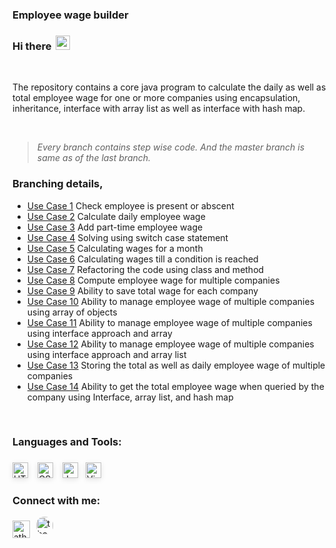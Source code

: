 ### Employee wage builder

### Hi there <img width="23px"  style="margin-bottom:-2.5px; margin-left:3px;" src="https://emojipedia-us.s3.dualstack.us-west-1.amazonaws.com/thumbs/120/apple/271/waving-hand_1f44b.png" />

<br />

The repository contains a core java program to calculate the daily as well as total employee wage for one or more companies using encapsulation, inheritance, interface with array list as well as interface with hash map.

<br />

> _Every branch contains step wise code. And the master branch is same as of the last branch._


### Branching details,

- [Use Case 1](https://github.com/imatharv/Java-Core-EmpWageBuilder/tree/use-case-1 "Check employee is present or abscent") Check employee is present or abscent
- [Use Case 2](https://github.com/imatharv/Java-Core-EmpWageBuilder/tree/use-case-2 "Calculate daily employee wage") Calculate daily employee wage
- [Use Case 3](https://github.com/imatharv/Java-Core-EmpWageBuilder/tree/use-case-3 "Add part-time employee wage") Add part-time employee wage
- [Use Case 4](https://github.com/imatharv/Java-Core-EmpWageBuilder/tree/use-case-4 "Solving using switch case statement") Solving using switch case statement
- [Use Case 5](https://github.com/imatharv/Java-Core-EmpWageBuilder/tree/use-case-5 "Calculating wages for a month") Calculating wages for a month
- [Use Case 6](https://github.com/imatharv/Java-Core-EmpWageBuilder/tree/use-case-6 "Calculating wages till a condition is reached") Calculating wages till a condition is reached
- [Use Case 7](https://github.com/imatharv/Java-Core-EmpWageBuilder/tree/use-case-7 "Refactoring the code using class and method") Refactoring the code using class and method
- [Use Case 8](https://github.com/imatharv/Java-Core-EmpWageBuilder/tree/use-case-8 "Compute employee wage for multiple companies") Compute employee wage for multiple companies
- [Use Case 9](https://github.com/imatharv/Java-Core-EmpWageBuilder/tree/use-case-9 "Ability to save total wage for each company") Ability to save total wage for each company
- [Use Case 10](https://github.com/imatharv/Java-Core-EmpWageBuilder/tree/use-case-10 "Ability to manage employee wage of multiple companies using array of objects") Ability to manage employee wage of multiple companies using array of objects
- [Use Case 11](https://github.com/imatharv/Java-Core-EmpWageBuilder/tree/use-case-11 "Ability to manage employee wage of multiple companies using interface approach and array") Ability to manage employee wage of multiple companies using interface approach and array
- [Use Case 12](https://github.com/imatharv/Java-Core-EmpWageBuilder/tree/use-case-12 "Ability to manage employee wage of multiple companies using interface approach and array list") Ability to manage employee wage of multiple companies using interface approach and array list
- [Use Case 13](https://github.com/imatharv/Java-Core-EmpWageBuilder/tree/use-case-13 "Storing the total as well as daily employee wage of multiple companies") Storing the total as well as daily employee wage of multiple companies
- [Use Case 14](https://github.com/imatharv/Java-Core-EmpWageBuilder/tree/use-case-14 "Ability to get the total employee wage when queried by the company using Interface, array list, and hash map") Ability to get the total employee wage when queried by the company using Interface, array list, and hash map

<br />

### Languages and Tools:

<img align="left" alt="HTML" width="25px"  style="margin:6px 0px; box-shadow: 0rem .15rem .5rem rgba(0,0,0,.1);" src="https://encrypted-tbn0.gstatic.com/images?q=tbn:ANd9GcQRiHfsdHKJSiDEG8DK9IrdDGrdA-RwYqTYAuY9WuNJodRKOxngRHQI2fxLfnDRCpsm52o&usqp=CAU" />

<img align="left" alt="CSS" width="25px"  style="margin:6px  15px; box-shadow: 0rem .15rem .5rem rgba(0,0,0,.1);" src="https://resources.jetbrains.com/storage/products/intellij-idea/img/meta/intellij-idea_logo_300x300.png" />

<img align="left" alt="JavaScript" width="25px"  style="margin:6px 0px; box-shadow: 0rem .15rem .5rem rgba(0,0,0,.1);" src="https://user-images.githubusercontent.com/674621/71187801-14e60a80-2280-11ea-94c9-e56576f76baf.png" />

<img align="left" alt="Visual studio code" width="25px" style="margin:6px 12px; box-shadow: 0rem .15rem .5rem rgba(0,0,0,.1);" src="https://cdn.freebiesupply.com/logos/large/2x/eclipse-11-logo-png-transparent.png" />

<br />
<br />

### Connect with me:

[<img align="left" alt="atharva-a-joshi | LinkedIn" width="27.5px"  style="margin:6px  0px" src="https://image.flaticon.com/icons/png/128/179/179330.png" />][linkedin]

[<img align="left" alt="the.jpeg.creator | Instagram" width="27.5px" style="margin:0px 10px; border-radius:12.5px" src="https://www.instagram.com/static/images/ico/favicon.ico/36b3ee2d91ed.ico" />][instagram]

<br />
<br />
<br />

[instagram]: https://instagram.com/the.jpeg.creator/
[linkedin]: https://linkedin.com/in/atharva-a-joshi/
